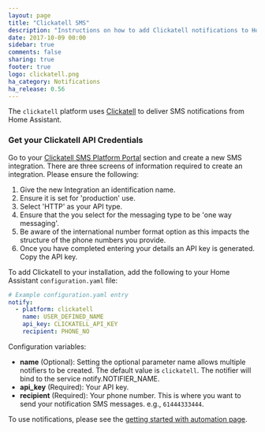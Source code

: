 ```yaml
---
layout: page
title: "Clickatell SMS"
description: "Instructions on how to add Clickatell notifications to Home Assistant."
date: 2017-10-09 00:00
sidebar: true
comments: false
sharing: true
footer: true
logo: clickatell.png
ha_category: Notifications
ha_release: 0.56
---
```



The `clickatell` platform uses [Clickatell](https://clickatell.com) to deliver SMS notifications from Home Assistant.

### Get your Clickatell API Credentials
Go to your [Clickatell SMS Platform Portal](https://portal.clickatell.com/#/) section and create a new SMS integration. There are three screens of information required to create an integration. Please ensure the following:

1. Give the new Integration an identification name.
2. Ensure it is set for 'production' use.
3. Select 'HTTP' as your API type.
4. Ensure that the you select for the messaging type to be 'one way messaging'.
5. Be aware of the international number format option as this impacts the structure of the phone numbers you provide.
6. Once you have completed entering your details an API key is generated. Copy the API key.

To add Clickatell to your installation, add the following to your Home Assistant `configuration.yaml` file:

```yaml
# Example configuration.yaml entry
notify:
  - platform: clickatell
    name: USER_DEFINED_NAME
    api_key: CLICKATELL_API_KEY
    recipient: PHONE_NO
```

Configuration variables:

* **name** (Optional): Setting the optional parameter name allows multiple notifiers to be created. The default value is `clickatell`. The notifier will bind to the service notify.NOTIFIER_NAME.
* **api_key** (Required): Your API key.
* **recipient** (Required): Your phone number. This is where you want to send your notification SMS messages. e.g., `61444333444`.


To use notifications, please see the [getting started with automation page](https://home-assistant.io/getting-started/automation/).
